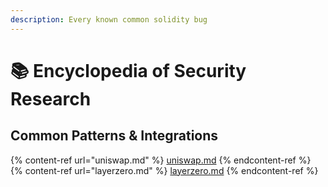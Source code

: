 ```yaml
---
description: Every known common solidity bug
---
```


# 📚 Encyclopedia of Security Research

## Common Patterns & Integrations

{% content-ref url="uniswap.md" %}
[uniswap.md](uniswap.md)
{% endcontent-ref %}
{% content-ref url="layerzero.md" %}
[layerzero.md](layerzero.md)
{% endcontent-ref %}
